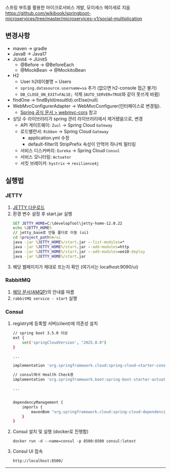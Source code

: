 스프링 부트를 활용한 마이크로서비스 개발, 모이세스 메이세로 지음  
https://github.com/wikibook/springboot-microservices/tree/master/microservices-v1/social-multiplication

## 변경사항
- maven -> gradle
- Java8 -> Java17
- JUnit4 -> JUnit5
  - @Before -> @BeforeEach
  - @MockBean -> @MockitoBean
- H2
  - User h2테이블명 = Users
  - `spring.datasource.username=sa` 추가 (없으면 h2-console 접근 불가)
  - `DB_CLOSE_ON_EXIT=FALSE;` 삭제 (`AUTO_SERVER=TRUE`와 같이 못쓰게 바뀜)
- findOne -> findById(resultId).orElse(null)
- WebMvcConfigurerAdapter -> WebMvcConfigurer(인터페이스로 변경됨).
  - [Spring 공식 문서 > webmvc-cors](https://docs.spring.io/spring-framework/reference/web/webmvc-cors.html) 참고
- 상당 수 라이브러리가 spring 관리 라이브러리에서 제거됐음으로, 변경 
  - API 게이트웨이: `Zuul` -> Spring Cloud `Gateway`
  - 로드밸런서: `Ribbon` -> Spring Cloud `Gateway`
    - application.yml 수정
    - default-filter의 StripPrefix 속성이 안먹어 하나씩 필터링
  - 서비스 디스커버리: `Eureka` -> Spring Cloud `Consul`
  - 서비스 모니터링: `Actuator`
  - 서킷 브레이커: `hystrix` -> `resilience4j`

## 실행법

### JETTY
1. [JETTY 다운로드](https://jetty.org/download.html)
2. 환경 변수 설정 후 start.jar 실행
    ```cmd
    SET JETTY_HOME=C:\developTool\jetty-home-12.0.22
    echo %JETTY_HOME%
    // jetty_base로 만들 폴더로 이동 (ui)
    cd %project_path%>/ui
    java -jar %JETTY_HOME%/start.jar --list-modules=*
    java -jar %JETTY_HOME%/start.jar --add-modules=http
    java -jar %JETTY_HOME%/start.jar --add-modules=ee10-deploy
    java -jar %JETTY_HOME%/start.jar
    ```
3. 해당 웹페이지가 제대로 뜨는지 확인 (여기서는 localhost:9090/ui)

### RabbitMQ
1. [해당 문서(AMQP)](https://docs.spring.io/spring-boot/reference/messaging/amqp.html)의 안내를 따름
2. `rabbitMQ service - start` 실행

### Consul
1. registry에 등록할 서버(client)에 의존성 설치
    ``` bash
   // spring boot 3.5.0 이상
    ext {
        set('springCloudVersion', "2025.0.0")
    }
   
   ...

	implementation 'org.springframework.cloud:spring-cloud-starter-consul-discovery'
   
    // consul에서 Health Check용 
	implementation 'org.springframework.boot:spring-boot-starter-actuator'
   
   ...

    
    dependencyManagement {
        imports {
            mavenBom "org.springframework.cloud:spring-cloud-dependencies:${springCloudVersion}"
        }
    }
    ```
3. Consul 설치 및 실행 (docker로 진행함)
    ```shell
    docker run -d --name=consul -p 8500:8500 consul:latest
    ```
3. Consul UI 접속
    ```
    http://localhost:8500/
    ```

--- 
